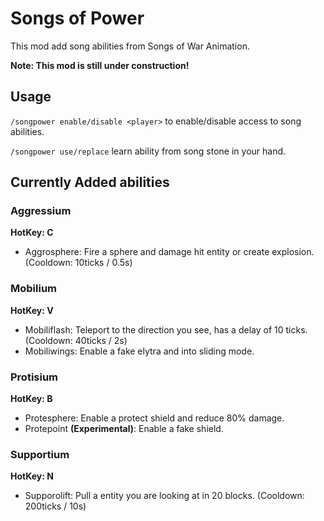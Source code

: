 # Songs of Power

This mod add song abilities from Songs of War Animation.

**Note: This mod is still under construction!**

## Usage

`/songpower enable/disable <player>` to enable/disable access to song abilities.

`/songpower use/replace` learn ability from song stone in your hand.

## Currently Added abilities

### Aggressium

**HotKey: C**

- Aggrosphere: Fire a sphere and damage hit entity or create explosion. (Cooldown: 10ticks / 0.5s)

### Mobilium

**HotKey: V**

- Mobiliflash: Teleport to the direction you see, has a delay of 10 ticks. (Cooldown: 40ticks / 2s)
- Mobiliwings: Enable a fake elytra and into sliding mode.

### Protisium

**HotKey: B**

- Protesphere: Enable a protect shield and reduce 80% damage.
- Protepoint **(Experimental)**: Enable a fake shield.

### Supportium

**HotKey: N**

- Supporolift: Pull a entity you are looking at in 20 blocks. (Cooldown: 200ticks / 10s)